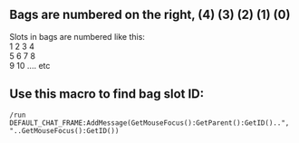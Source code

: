 ## Bags are numbered on the right, (4) (3) (2) (1) (0)
Slots in bags are numbered like this:<br/>
1 2 3 4<br/>
5 6 7 8<br/>
9 10 .... etc<br/>


## Use this macro to find bag slot ID:
```
/run DEFAULT_CHAT_FRAME:AddMessage(GetMouseFocus():GetParent():GetID()..", "..GetMouseFocus():GetID())
```